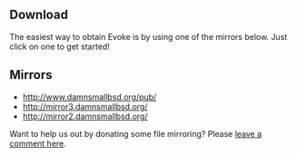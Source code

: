 ## Download ##

The easiest way to obtain Evoke is by using one of the mirrors below. Just click on one to get started!

## Mirrors ##

  * http://www.damnsmallbsd.org/pub/
  * http://mirror3.damnsmallbsd.org/
  * http://mirror2.damnsmallbsd.org/

Want to help us out by donating some file mirroring? Please [leave a comment here](Downloads.md).